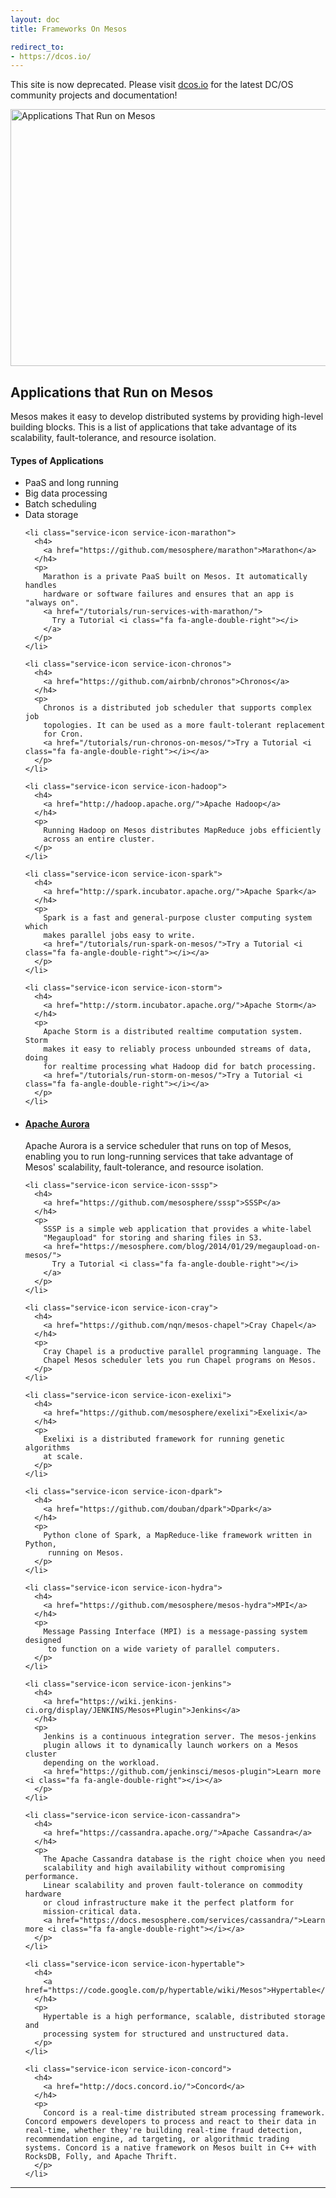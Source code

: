 ```yaml
---
layout: doc
title: Frameworks On Mesos

redirect_to:
- https://dcos.io/
---
```


This site is now deprecated. Please visit [dcos.io](https://dcos.io/) for the latest DC/OS community projects and documentation!

<div class="learn-developer-resources" id="apps">

  <div class="row learn-periodic-table-block">
    <div class="col-sm-7">
      <img class="img-responsive" src="{% asset_path learn/periodic-table-721x411.png %}"
        alt="Applications That Run on Mesos" width="721" height="411">
    </div>
    <div class="col-sm-5 learn-periodic-table-aside">
      <h2>Applications that Run on Mesos</h2>
      <p>
        Mesos makes it easy to develop distributed systems by providing
        high-level building blocks. This is a list of applications that take
        advantage of its scalability, fault-tolerance, and resource isolation.
      </p>
      <h4>Types of Applications</h4>
      <ul class="list-unstyled">
        <li class="periodic-table-legend bluepop">PaaS and long running</li>
        <li class="periodic-table-legend seafoam">Big data processing</li>
        <li class="periodic-table-legend violet">Batch scheduling</li>
        <li class="periodic-table-legend magenta">Data storage</li>
      </ul>
    </div>
  </div>


  <ul class="row learn-app-list list-unstyled">

    <li class="service-icon service-icon-marathon">
      <h4>
        <a href="https://github.com/mesosphere/marathon">Marathon</a>
      </h4>
      <p>
        Marathon is a private PaaS built on Mesos. It automatically handles
        hardware or software failures and ensures that an app is "always on".
        <a href="/tutorials/run-services-with-marathon/">
          Try a Tutorial <i class="fa fa-angle-double-right"></i>
        </a>
      </p>
    </li>

    <li class="service-icon service-icon-chronos">
      <h4>
        <a href="https://github.com/airbnb/chronos">Chronos</a>
      </h4>
      <p>
        Chronos is a distributed job scheduler that supports complex job
        topologies. It can be used as a more fault-tolerant replacement
        for Cron.
        <a href="/tutorials/run-chronos-on-mesos/">Try a Tutorial <i class="fa fa-angle-double-right"></i></a>
      </p>
    </li>

    <li class="service-icon service-icon-hadoop">
      <h4>
        <a href="http://hadoop.apache.org/">Apache Hadoop</a>
      </h4>
      <p>
        Running Hadoop on Mesos distributes MapReduce jobs efficiently
        across an entire cluster.
      </p>
    </li>

    <li class="service-icon service-icon-spark">
      <h4>
        <a href="http://spark.incubator.apache.org/">Apache Spark</a>
      </h4>
      <p>
        Spark is a fast and general-purpose cluster computing system which
        makes parallel jobs easy to write.
        <a href="/tutorials/run-spark-on-mesos/">Try a Tutorial <i class="fa fa-angle-double-right"></i></a>
      </p>
    </li>

    <li class="service-icon service-icon-storm">
      <h4>
        <a href="http://storm.incubator.apache.org/">Apache Storm</a>
      </h4>
      <p>
        Apache Storm is a distributed realtime computation system. Storm
        makes it easy to reliably process unbounded streams of data, doing
        for realtime processing what Hadoop did for batch processing.
        <a href="/tutorials/run-storm-on-mesos/">Try a Tutorial <i class="fa fa-angle-double-right"></i></a>
      </p>
    </li>

  </ul>
<ul class="row learn-app-list list-unstyled">
    <li class="service-icon service-icon-aurora">
      <h4>
        <a href="https://aurora.apache.org/">Apache Aurora</a>
      </h4>
      <p>
        Apache Aurora is a service scheduler that runs on top of Mesos,
        enabling you to run long-running services that take advantage of
        Mesos' scalability, fault-tolerance, and resource isolation.
      </p>
    </li>

    <li class="service-icon service-icon-sssp">
      <h4>
        <a href="https://github.com/mesosphere/sssp">SSSP</a>
      </h4>
      <p>
        SSSP is a simple web application that provides a white-label
        "Megaupload" for storing and sharing files in S3.
        <a href="https://mesosphere.com/blog/2014/01/29/megaupload-on-mesos/">
          Try a Tutorial <i class="fa fa-angle-double-right"></i>
        </a>
      </p>
    </li>

    <li class="service-icon service-icon-cray">
      <h4>
        <a href="https://github.com/nqn/mesos-chapel">Cray Chapel</a>
      </h4>
      <p>
        Cray Chapel is a productive parallel programming language. The
        Chapel Mesos scheduler lets you run Chapel programs on Mesos.
      </p>
    </li>

    <li class="service-icon service-icon-exelixi">
      <h4>
        <a href="https://github.com/mesosphere/exelixi">Exelixi</a>
      </h4>
      <p>
        Exelixi is a distributed framework for running genetic algorithms
        at scale.
      </p>
    </li>

    <li class="service-icon service-icon-dpark">
      <h4>
        <a href="https://github.com/douban/dpark">Dpark</a>
      </h4>
      <p>
        Python clone of Spark, a MapReduce-like framework written in Python,
         running on Mesos.
      </p>
    </li>

    <li class="service-icon service-icon-hydra">
      <h4>
        <a href="https://github.com/mesosphere/mesos-hydra">MPI</a>
      </h4>
      <p>
        Message Passing Interface (MPI) is a message-passing system designed
         to function on a wide variety of parallel computers.
      </p>
    </li>

    <li class="service-icon service-icon-jenkins">
      <h4>
        <a href="https://wiki.jenkins-ci.org/display/JENKINS/Mesos+Plugin">Jenkins</a>
      </h4>
      <p>
        Jenkins is a continuous integration server. The mesos-jenkins
        plugin allows it to dynamically launch workers on a Mesos cluster
        depending on the workload.
        <a href="https://github.com/jenkinsci/mesos-plugin">Learn more <i class="fa fa-angle-double-right"></i></a>
      </p>
    </li>

    <li class="service-icon service-icon-cassandra">
      <h4>
        <a href="https://cassandra.apache.org/">Apache Cassandra</a>
      </h4>
      <p>
        The Apache Cassandra database is the right choice when you need
        scalability and high availability without compromising performance.
        Linear scalability and proven fault-tolerance on commodity hardware
        or cloud infrastructure make it the perfect platform for
        mission-critical data.
        <a href="https://docs.mesosphere.com/services/cassandra/">Learn more <i class="fa fa-angle-double-right"></i></a>
      </p>
    </li>

    <li class="service-icon service-icon-hypertable">
      <h4>
        <a href="https://code.google.com/p/hypertable/wiki/Mesos">Hypertable</a>
      </h4>
      <p>
        Hypertable is a high performance, scalable, distributed storage and
        processing system for structured and unstructured data.
      </p>
    </li>

    <li class="service-icon service-icon-concord">
      <h4>
        <a href="http://docs.concord.io/">Concord</a>
      </h4>
      <p>
        Concord is a real-time distributed stream processing framework. Concord empowers developers to process and react to their data in real-time, whether they're building real-time fraud detection, recommendation engine, ad targeting, or algorithmic trading systems. Concord is a native framework on Mesos built in C++ with RocksDB, Folly, and Apache Thrift.
      </p>
    </li>
  </ul>
  <hr>

</div>
